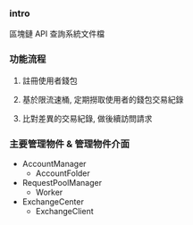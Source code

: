 ### intro

區塊鏈 API 查詢系統文件檔

### 功能流程
1. 註冊使用者錢包
<!-- 
- CRUD: 支持註冊/讀取/更新/刪除 監聽的錢包 __ simple CRUD to msyql
-->

2. 基於限流速桶, 定期撈取使用者的錢包交易紀錄
<!-- 
- LeakBucket ___  "go.uber.org/ratelimit"
- 根據使用者錢包派送撈取交易訂單事件
- 根據上一次撈取的訂單號完成時間
- 錯誤處理
-->

3. 比對差異的交易紀錄, 做後續訪問請求
<!-- 
- 枚舉可能存在的差異?
- 訪問失敗處置
- 資料修改
-->


### 主要管理物件 & 管理物件介面
- AccountManager
    - AccountFolder
- RequestPoolManager
    - Worker
- ExchangeCenter
    - ExchangeClient






